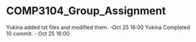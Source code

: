 # COMP3104_Group_Assignment

Yukina added txt files and modified them. -Oct 25 16:00
Yukina Completed 10 commit. - Oct 25 16:00